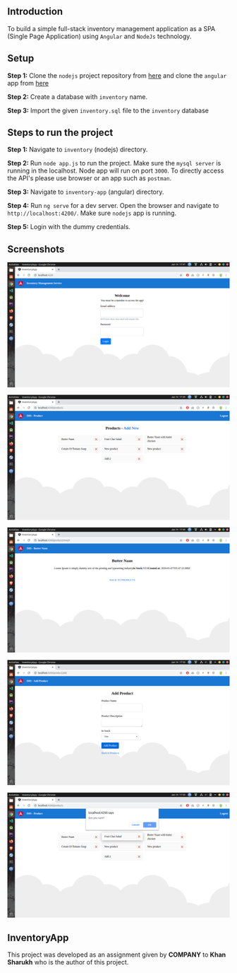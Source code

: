 ## Introduction

To build a simple full-stack inventory management application as a SPA (Single Page Application) using `Angular` and `NodeJs` technology.

## Setup

<strong>Step 1:</strong> Clone the `nodejs` project repository from [here](https://github.com/khansharukh/inventory) and clone the `angular` app from [here](https://github.com/khansharukh/inventory-app)

<strong>Step 2:</strong> Create a database with `inventory` name.

<strong>Step 3:</strong> Import the given `inventory.sql` file to the `inventory` database

## Steps to run the project

<strong>Step 1:</strong> Navigate to `inventory` (nodejs) directory.

<strong>Step 2:</strong> Run `node app.js` to run the project. Make sure the `mysql server` is running in the localhost. Node app will run on port `3000`. To directly access the API's please use browser or an app such as `postman`.

<strong>Step 3:</strong> Navigate to `inventory-app` (angular) directory.

<strong>Step 4:</strong> Run `ng serve` for a dev server. Open the browser and navigate to `http://localhost:4200/`. Make sure `nodejs` app is running.

<strong>Step 5:</strong> Login with the dummy credentials.

## Screenshots

![alt text](readme/Screenshot%20from%202020-01-14%2017-47-32.png)

![alt text](readme/Screenshot%20from%202020-01-14%2017-49-33.png)

![alt text](readme/Screenshot%20from%202020-01-14%2017-49-37.png)

![alt text](readme/Screenshot%20from%202020-01-14%2017-50-00.png)

![alt text](readme/Screenshot%20from%202020-01-14%2017-50-05.png)

## InventoryApp

This project was developed as an assignment given by <strong>COMPANY</strong> to <strong>Khan Sharukh</strong> who is the author of this project.